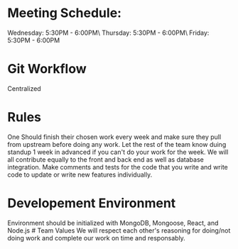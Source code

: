 # Meeting Schedule: 
Wednesday: 5:30PM - 6:00PM\ 
Thursday: 5:30PM - 6:00PM\ 
Friday: 5:30PM - 6:00PM
# Git Workflow 
Centralized 
# Rules 
One Should finish their chosen work every week and make sure they pull from upstream before doing any work. Let the rest of the team know duing standup 1 week in advanced if you can't do your work for the week. We will all contribute equally to the front and back end as well as database integration. Make comments and tests for the code that you write and write code to update or write new features individually. 
# Developement Environment 
Environment should be initialized with MongoDB, Mongoose, React, and Node.js # Team Values We will respect each other's reasoning for doing/not doing work and complete our work on time and responsably.